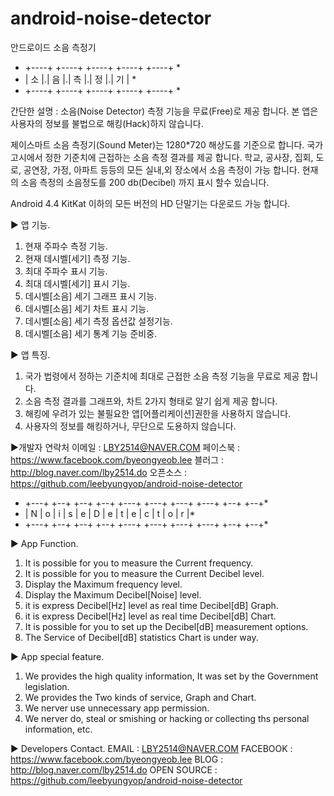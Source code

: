 android-noise-detector
======================

안드로이드 소음 측정기

  *   +----+ +----+ +----+ +----+ +----+ * 
  *   | 소 |.| 음 |.| 측 |.| 정 |.| 기 | * 
  *   +----+ +----+ +----+ +----+ +----+ * 


간단한 설명 : 
소음(Noise Detector) 측정 기능을 무료(Free)로 제공 합니다.
본 앱은 사용자의 정보를 불법으로 해킹(Hack)하지 않습니다.


제이스마트 소음 측정기(Sound Meter)는 1280*720 해상도를 기준으로 합니다.
국가 고시에서 정한 기준치에 근접하는 소음 측정 결과를 제공 합니다.
학교, 공사장, 집회, 도로, 공연장, 가정, 아파트 등등의 모든 실내,외 장소에서 
소음 측정이 가능 합니다.
현재의 소음 측정의 소음정도를 200 db(Decibel) 까지 표시 할수 있습니다.

Android 4.4 KitKat 이하의 모든 버전의 HD 단말기는 다운로드 가능 합니다.

▶ 앱 기능.

1. 현재 주파수 측정 기능.
2. 현재 데시벨[세기] 측정 기능.
3. 최대 주파수 표시 기능.
4. 최대 데시벨[세기] 표시 기능.
5. 데시벨[소음] 세기 그래프 표시 기능.
6. 데시벨[소음] 세기 차트 표시 기능.
7. 데시벨[소음] 세기 측정 옵션값 설정기능.
8. 데시벨[소음] 세기 통계 기능 준비중.
 

▶ 앱 특징.

1. 국가 법령에서 정하는 기준치에 최대로 근접한
   소음 측정 기능을 무료로 제공 합니다.
2. 소음 측정 결과를 그래프와, 차트 2가지 형태로
   알기 쉽게 제공 합니다.
3. 해킹에 우려가 있는 불필요한 앱[어플리케이션]권한을
   사용하지 않습니다.
4. 사용자의 정보를 해킹하거나, 무단으로 도용하지 않습니다.


▶개발자 연락처 
이메일    : LBY2514@NAVER.COM
페이스북  : https://www.facebook.com/byeongyeob.lee
블러그    : http://blog.naver.com/lby2514.do
오픈소스  : https://github.com/leebyungyop/android-noise-detector
 

  *   +---+ +--+ +--+ +--+ +---+ +---+ +---+ +---+ +--+ +--+* 
  *   | N | o | i | s | e | D | e | t | e | c | t | o | r  |* 
  *   +---+ +--+ +--+ +--+ +---+ +---+ +---+ +---+ +--+ +--+* 

▶ App Function.

1. It is possible for you to measure the Current frequency.
2. It is possible for you to measure the Current Decibel level.
3. Display the Maximum frequency level.
4. Display the Maximum Decibel[Noise] level.
5. it is express Decibel[Hz] level as real time Decibel[dB] Graph.
6. it is express Decibel[Hz] level as real time Decibel[dB] Chart.
7. It is possible for you to set up the  Decibel[dB] measurement options.
8. The Service of Decibel[dB] statistics Chart is under way.

▶ App special feature.
1. We provides the high quality information, It was set by the Government legislation.
2. We provides the Two kinds of service, Graph and Chart.
3. We nerver use unnecessary app permission.
4. We nerver do, steal or smishing or hacking or collecting ths personal information,  etc.

▶ Developers Contact.
EMAIL        : LBY2514@NAVER.COM
FACEBOOK     : https://www.facebook.com/byeongyeob.lee
BLOG         : http://blog.naver.com/lby2514.do
OPEN SOURCE  : https://github.com/leebyungyop/android-noise-detector


